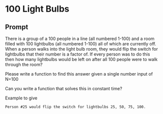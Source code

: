 # 100 Light Bulbs
## Prompt

There is a group of a 100 people in a line (all numbered 1-100) and a room filled with 100 lightbulbs (all numbered 1-100) all of which are currently off. When a person walks into the light bulb room, they would flip the switch for lightbulbs that their number is a factor of. If every person was to do this then how many lightbulbs would be left on after all 100 people were to walk through the room?

Please write a function to find this answer given a single number input of N=100

Can you write a function that solves this in constant time?

Example to give
```
Person #25 would flip the switch for lightbulbs 25, 50, 75, 100.

```
